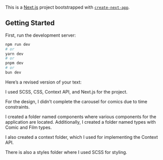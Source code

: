 This is a [Next.js](https://nextjs.org/) project bootstrapped with [`create-next-app`](https://github.com/vercel/next.js/tree/canary/packages/create-next-app).

## Getting Started

First, run the development server:

```bash
npm run dev
# or
yarn dev
# or
pnpm dev
# or
bun dev
```

Here’s a revised version of your text:

I used SCSS, CSS, Context API, and Next.js for the project.

For the design, I didn’t complete the carousel for comics due to time constraints.

I created a folder named components where various components for the application are located. Additionally, I created a folder named types with Comic and Film types.

I also created a context folder, which I used for implementing the Context API.

There is also a styles folder where I used SCSS for styling.

